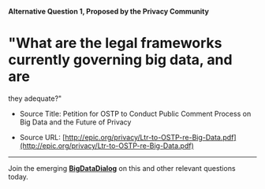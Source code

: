 **Alternative Question 1, Proposed by the Privacy Community**

# "What are the legal frameworks currently governing big data, and are 
they adequate?"

* Source Title: Petition for OSTP to Conduct Public Comment Process on Big Data and the Future of Privacy  

* Source URL: [http://epic.org/privacy/Ltr-to-OSTP-re-Big-Data.pdf](http://epic.org/privacy/Ltr-to-OSTP-re-Big-Data.pdf)

----

Join the emerging  **[BigDataDialog](http://bigdatadialog.org)** on this and other relevant questions today.
